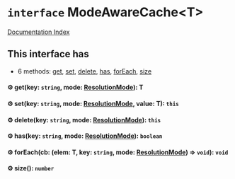 # `interface` ModeAwareCache\<T>

[Documentation Index](../README.md)

## This interface has

- 6 methods:
[get](#-getkey-string-mode-resolutionmode-t),
[set](#-setkey-string-mode-resolutionmode-value-t-this),
[delete](#-deletekey-string-mode-resolutionmode-this),
[has](#-haskey-string-mode-resolutionmode-boolean),
[forEach](#-foreachcb-elem-t-key-string-mode-resolutionmode--void-void),
[size](#-size-number)


#### ⚙ get(key: `string`, mode: [ResolutionMode](../type.ResolutionMode/README.md)): T



#### ⚙ set(key: `string`, mode: [ResolutionMode](../type.ResolutionMode/README.md), value: T): `this`



#### ⚙ delete(key: `string`, mode: [ResolutionMode](../type.ResolutionMode/README.md)): `this`



#### ⚙ has(key: `string`, mode: [ResolutionMode](../type.ResolutionMode/README.md)): `boolean`



#### ⚙ forEach(cb: (elem: T, key: `string`, mode: [ResolutionMode](../type.ResolutionMode/README.md)) => `void`): `void`



#### ⚙ size(): `number`



